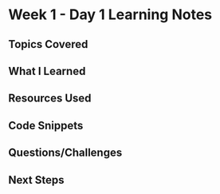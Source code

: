 # Week 1 - Day 1 Learning Notes

## Topics Covered

## What I Learned

## Resources Used

## Code Snippets

## Questions/Challenges

## Next Steps
